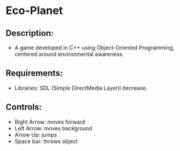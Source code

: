 # Eco-Planet

## Description:
- A game developed in C++ using Object-Oriented Programming, centered around environmental awareness.

## Requirements:
- Libraries: SDL (Simple DirectMedia Layer)l decrease. 
## Controls:
- Right Arrow: moves forward
- Left Arrow: moves background
- Arrow Up: jumps
- Space bar: throws object

